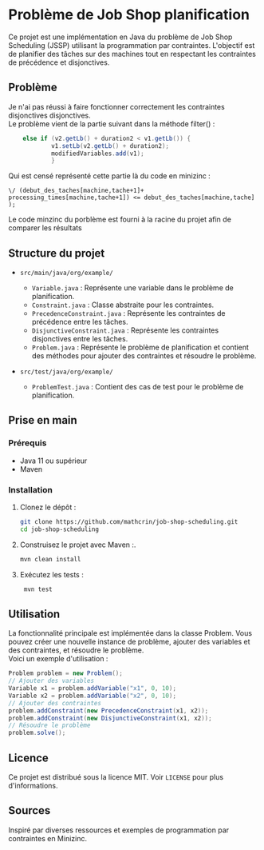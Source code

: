 # Problème de Job Shop planification

Ce projet est une implémentation en Java du problème de Job Shop Scheduling (JSSP) utilisant la programmation par contraintes. L'objectif est de planifier des tâches sur des machines tout en respectant les contraintes de précédence et disjonctives.

## Problème
Je n'ai pas réussi à faire fonctionner correctement les contraintes disjonctives disjonctives.\
Le problème vient de la partie suivant dans la méthode filter() :
```java
    else if (v2.getLb() + duration2 < v1.getLb()) {
            v1.setLb(v2.getLb() + duration2);
            modifiedVariables.add(v1);
            }
```
Qui est censé représenté cette partie là du code en minizinc :
```minizinc
\/ (debut_des_taches[machine,tache+1]+ processing_times[machine,tache+1]) <= debut_des_taches[machine,tache]
);
```
Le code minzinc du porblème est fourni à la racine du projet afin de comparer les résultats

## Structure du projet

- `src/main/java/org/example/`
    - `Variable.java` : Représente une variable dans le problème de planification.
    - `Constraint.java` : Classe abstraite pour les contraintes.
    - `PrecedenceConstraint.java` : Représente les contraintes de précédence entre les tâches.
    - `DisjunctiveConstraint.java` : Représente les contraintes disjonctives entre les tâches.
    - `Problem.java` : Représente le problème de planification et contient des méthodes pour ajouter des contraintes et résoudre le problème.

- `src/test/java/org/example/`
    - `ProblemTest.java` : Contient des cas de test pour le problème de planification.

## Prise en main

### Prérequis

- Java 11 ou supérieur
- Maven

### Installation

1. Clonez le dépôt :
   ```sh
   git clone https://github.com/mathcrin/job-shop-scheduling.git
   cd job-shop-scheduling
    ```
2. Construisez le projet avec Maven :.
   ```sh
   mvn clean install
   ```
3. Exécutez les tests :
   ```sh
    mvn test
    ```
   
## Utilisation
La fonctionnalité principale est implémentée dans la classe Problem. Vous pouvez créer une nouvelle instance de problème, ajouter des variables et des contraintes, et résoudre le problème.\
Voici un exemple d'utilisation :

```java
Problem problem = new Problem();
// Ajouter des variables
Variable x1 = problem.addVariable("x1", 0, 10);
Variable x2 = problem.addVariable("x2", 0, 10);
// Ajouter des contraintes
problem.addConstraint(new PrecedenceConstraint(x1, x2));
problem.addConstraint(new DisjunctiveConstraint(x1, x2));
// Résoudre le problème
problem.solve();
```

## Licence
Ce projet est distribué sous la licence MIT. Voir `LICENSE` pour plus d'informations.

## Sources
Inspiré par diverses ressources et exemples de programmation par contraintes en Minizinc.
